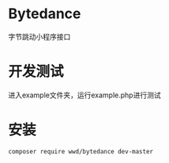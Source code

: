 # Bytedance
字节跳动小程序接口

# 开发测试

进入example文件夹，运行example.php进行测试

# 安装
~~~
composer require wwd/bytedance dev-master
~~~